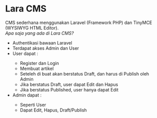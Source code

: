 <h1>Lara CMS</h1>
<p>CMS sederhana menggunakan Laravel (Framework PHP) dan TinyMCE (WYSIWYG HTML Editor).<br>
    <i>Apa saja yang ada di Lara CMS?</i>
    <ul>
        <li>Authentikasi bawaan Laravel</li>
        <li>Terdapat akses Admin dan User</li>
        <li>User dapat :</li>
        <ul>
            <li>Register dan Login<br>
            <li>Membuat artikel</li>
            <li>Seteleh di buat akan berstatus Draft, dan harus di Publish oleh Admin</li>
            <li>Jika berstatus Draft, user dapat Edit dan Hapus</li>
            <li>Jika berstatus Published, user hanya dapat Edit</li>
        </ul>
        <li>Admin dapat :</li>
        <ul>
            <li>Seperti User</li>
            <li>Dapat Edit, Hapus, Draft/Publish</li>
        </ul>
    </ul>
</p>
